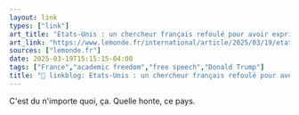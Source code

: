 ```yaml
---
layout: link
types: ["link"]
art_title: "Etats-Unis : un chercheur français refoulé pour avoir exprimé « une opinion personnelle sur la politique menée par l’administration Trump »"
art_link: "https://www.lemonde.fr/international/article/2025/03/19/etats-unis-un-chercheur-francais-refoule-pour-avoir-exprime-une-opinion-personnelle-sur-la-politique-menee-par-l-administration-trump_6583618_3210.html"
sources: ["lemonde.fr"]
date: 2025-03-19T15:15:15-04:00
tags: ["France","academic freedom","free speech","Donald Trump"]
title: "🔗 linkblog: Etats-Unis : un chercheur français refoulé pour avoir exprimé « une opinion personnelle sur la politique menée par l’administration Trump »"
---
```

C'est du n'importe quoi, ça. Quelle honte, ce pays.